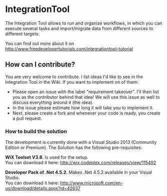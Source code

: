 # IntegrationTool

The Integration Tool allows to run and organize workflows, in which you can execute several tasks and import/migrate data from different sources to different targets.

You can find out more about it on http://www.freedevelopertutorials.com/integrationtool-tutorial

## How can I contribute?

You are very welcome to contribute. I list ideas I'd like to see in the Integration Tool in the Wiki. If you want to implement on of them:

- Please open an issue with the label "requirement takeover". I'll then list you as the contributor behind that idea! We will use this issue as well to discuss everything around it (the idea). 
- In the issue please estimate how long it will take you to implement it.
- Next, please create a fork and whenever your code is ready, you create a pull request.

### How to build the solution

The development is currently done with a Visual Studio 2013 (Community Edition or Premium). The Solution has the following pre-requisites:

**WiX Toolset V3.8**. Is used for the setup.  
You can download it here: http://wix.codeplex.com/releases/view/115492

**Developer Pack of .Net 4.5.2**. Makes .Net 4.5.2 available in your Visual Studio.  
You can download it here: http://www.microsoft.com/en-us/download/details.aspx?id=42637
